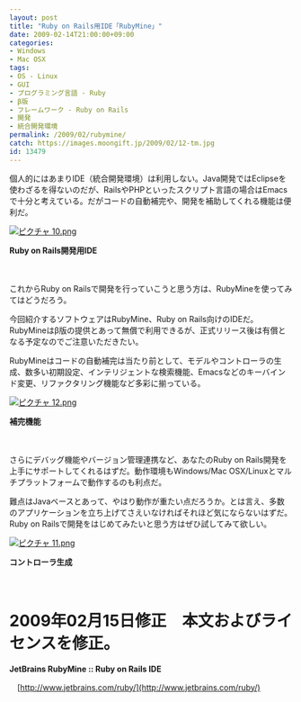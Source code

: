 ```yaml
---
layout: post
title: "Ruby on Rails用IDE「RubyMine」"
date: 2009-02-14T21:00:00+09:00
categories:
- Windows
- Mac OSX
tags: 
- OS - Linux
- GUI
- プログラミング言語 - Ruby
- β版
- フレームワーク - Ruby on Rails
- 開発
- 統合開発環境
permalink: /2009/02/rubymine/
catch: https://images.moongift.jp/2009/02/12-tm.jpg
id: 13479
---
```

個人的にはあまりIDE（統合開発環境）は利用しない。Java開発ではEclipseを使わざるを得ないのだが、RailsやPHPといったスクリプト言語の場合はEmacsで十分と考えている。だがコードの自動補完や、開発を補助してくれる機能は便利だ。

  

[![ピクチャ 10.png](https://images.moongift.jp/2009/02/10-tm2.jpg)](https://images.moongift.jp/2009/02/102.png)  
  
**Ruby on Rails開発用IDE**

  

　

  

これからRuby on Railsで開発を行っていこうと思う方は、RubyMineを使ってみてはどうだろう。

  

今回紹介するソフトウェアはRubyMine、Ruby on Rails向けのIDEだ。RubyMineはβ版の提供とあって無償で利用できるが、正式リリース後は有償となる予定なのでご注意いただきたい。

  
<!--more-->

RubyMineはコードの自動補完は当たり前として、モデルやコントローラの生成、数多い初期設定、インテリジェントな検索機能、Emacsなどのキーバインド変更、リファクタリング機能など多彩に揃っている。

  

[![ピクチャ 12.png](https://images.moongift.jp/2009/02/12-tm.jpg)](https://images.moongift.jp/2009/02/121.png)  
  
**補完機能**

  

　

  

さらにデバッグ機能やバージョン管理連携など、あなたのRuby on Rails開発を上手にサポートしてくれるはずだ。動作環境もWindows/Mac OSX/Linuxとマルチプラットフォームで動作するのも利点だ。

  

難点はJavaベースとあって、やはり動作が重たい点だろうか。とは言え、多数のアプリケーションを立ち上げてさえいなければそれほど気にならないはずだ。Ruby on Railsで開発をはじめてみたいと思う方はぜひ試してみて欲しい。

  

[![ピクチャ 11.png](https://images.moongift.jp/2009/02/11-tm.jpg)](https://images.moongift.jp/2009/02/111.png)  
  
**コントローラ生成**

  

　

  

# 2009年02月15日修正　本文およびライセンスを修正。

  

**JetBrains RubyMine :: Ruby on Rails IDE**  
  
　[http://www.jetbrains.com/ruby/](http://www.jetbrains.com/ruby/)

  
